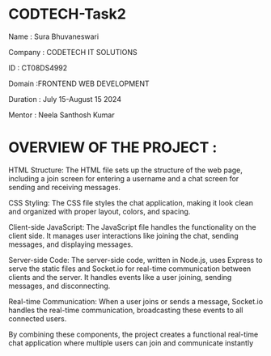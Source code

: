 # CODTECH-Task2
Name : Sura Bhuvaneswari

Company : CODETECH IT SOLUTIONS

ID : CT08DS4992

Domain :FRONTEND WEB DEVELOPMENT

Duration : July 15-August 15 2024

Mentor : Neela Santhosh Kumar

# OVERVIEW OF THE PROJECT :
HTML Structure:
The HTML file sets up the structure of the web page, including a join screen for entering a username and a chat screen for sending and receiving messages.

CSS Styling:
The CSS file styles the chat application, making it look clean and organized with proper layout, colors, and spacing.

Client-side JavaScript:
The JavaScript file handles the functionality on the client side. It manages user interactions like joining the chat, sending messages, and displaying messages.

Server-side Code:
The server-side code, written in Node.js, uses Express to serve the static files and Socket.io for real-time communication between clients and the server. It handles events like a user joining, sending messages, and disconnecting.

Real-time Communication:
When a user joins or sends a message, Socket.io handles the real-time communication, broadcasting these events to all connected users.

By combining these components, the project creates a functional real-time chat application where multiple users can join and communicate instantly
